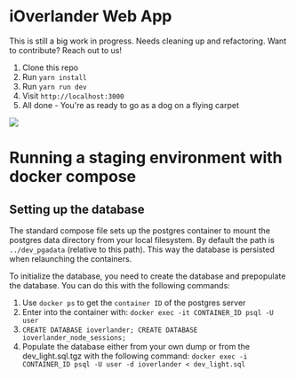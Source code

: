 # iOverlander Web App

This is still a big work in progress. Needs cleaning up and refactoring. Want to contribute? Reach out to us!

1. Clone this repo
2. Run `yarn install`
3. Run `yarn run dev`
4. Visit `http://localhost:3000`
5. All done - You're as ready to go as a dog on a flying carpet

![](http://i.giphy.com/yXBqba0Zx8S4.gif)



# Running a staging environment with docker compose

## Setting up the database
The standard compose file sets up the postgres container to mount the postgres 
data directory from your local filesystem. By default the path is 
`../dev_pgadata` (relative to this path). This way the database is persisted 
when relaunching the containers. 

To initialize the database, you need to create the database and prepopulate the 
database. You can do this with the following commands:

1. Use `docker ps` to get the `container ID` of the postgres server
2. Enter into the container with: `docker exec -it CONTAINER_ID psql -U user`
3. `CREATE DATABASE ioverlander; CREATE DATABASE ioverlander_node_sessions;`
4. Populate the database either from your own dump or from the dev_light.sql.tgz 
   with the following command:
   `docker exec -i CONTAINER_ID psql -U user -d ioverlander < dev_light.sql`

